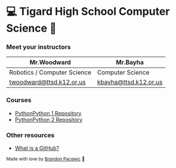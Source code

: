 # 💻 Tigard High School Computer Science 🐯

### Meet your instructors

<!-- <div align="center"> -->
| Mr.Woodward | Mr.Bayha |
| --- | --- |
| Robotics / Computer Science | Computer Science |
| twoodward@ttsd.k12.or.us | kbayha@ttsd.k12.or.us |
<!-- </div> -->

### Courses
- [Python](https://icons.iconarchive.com/icons/papirus-team/papirus-apps/64/python-icon.png)[Python 1 Repository](https://github.com/TigardHighComputerScience/Python1Course)
- [Python](https://icons.iconarchive.com/icons/papirus-team/papirus-apps/64/python-icon.png)[Python 2 Repository](https://github.com/TigardHighComputerScience/Python2Course)

### Other resources
- [What is a GitHub?](https://www.youtube.com/watch?v=w3jLJU7DT5E)

<sub>Made with love by [Brandon Pacewic](https://github.com/BrandonPacewic) 💙</sub>
